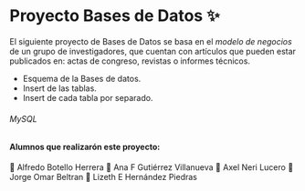 # Proyecto Bases de Datos ✨

El siguiente proyecto de Bases de Datos se basa en el *modelo de negocios* de un grupo de investigadores, que cuentan con artículos que pueden estar publicados en: actas de congreso, revistas o informes técnicos.

- Esquema de la Bases de datos.
- Insert  de las tablas.
- Insert de cada tabla por separado.

###### MySQL
#### Alumnos que realizarón este proyecto: 
📍 Alfredo Botello Herrera 
📍 Ana F Gutiérrez Villanueva 
📍 Axel Neri Lucero 
📍 Jorge Omar Beltran 
📍 Lizeth E Hernández Piedras 
